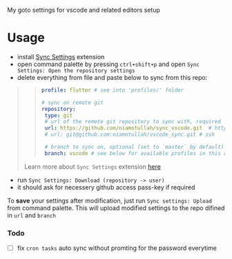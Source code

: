 My goto settings for vscode and related editors setup

# Usage
- install [Sync Settings](https://github.com/zokugun/vscode-sync-settings) extension
- open command palette by pressing `ctrl+shift+p` and open `Sync Settings: Open the repository settings`
- delete everything from file and paste below to sync from this repo:
>>```yml
>>profile: flutter # see into 'profiles/' folder   
>>
>># sync on remote git
>>repository:
>>  type: git
>>  # url of the remote git repository to sync with, required
>>  url: https://github.com/niamotullah/sync_vscode.git  # https
>>  # url: git@github.com:niamotullah/vscode_sync.git # ssh
>>
>>  # branch to sync on, optional (set to `master` by default)
>>  branch: vscode # see below for available profiles in this branch
>>```
>Learn more about `Sync Settings` extension [here](https://github.com/zokugun/vscode-sync-settings)
- run `Sync Settings: Download (repository -> user)`
- it should ask for necessery github access pass-key if required

To **save** your settings after modification, just run `Sync settings: Upload` from command palette. This will upload modified settings to the repo difined in `url` and `branch`

### Todo
- [ ] fix `cron tasks` auto sync without promting for the password everytime
